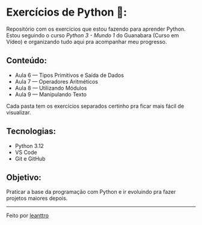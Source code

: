 # Exercícios de Python 🐍:

Repositório com os exercícios que estou fazendo para aprender Python. 
Estou seguindo o curso *Python 3 - Mundo 1* do Guanabara (Curso em Vídeo) e organizando tudo aqui pra acompanhar meu progresso.

## Conteúdo:

- Aula 6 — Tipos Primitivos e Saída de Dados
- Aula 7 — Operadores Aritméticos
- Aula 8 — Utilizando Módulos
- Aula 9 — Manipulando Texto

Cada pasta tem os exercícios separados certinho pra ficar mais fácil de visualizar.

## Tecnologias:

- Python 3.12
- VS Code
- Git e GitHub

## Objetivo:

Praticar a base da programação com Python e ir evoluindo pra fazer projetos maiores depois.

---

Feito por [leanttro](https://github.com/leanttro)
